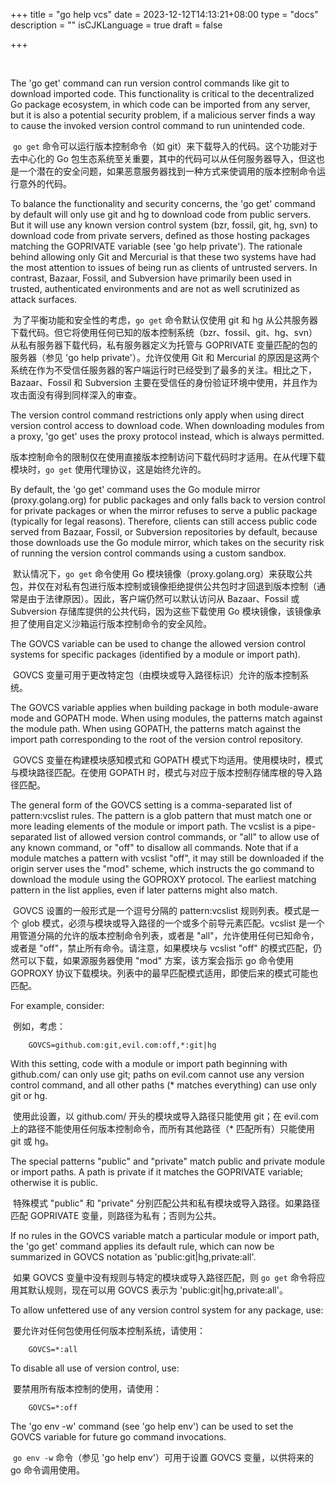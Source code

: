 +++
title = "go help vcs"
date = 2023-12-12T14:13:21+08:00
type = "docs"
description = ""
isCJKLanguage = true
draft = false

+++

​	

The 'go get' command can run version control commands like git to download imported code. This functionality is critical to the decentralized Go package ecosystem, in which code can be imported from any server, but it is also a potential security problem, if a malicious server finds a way to cause the invoked version control command to run unintended code.

​	`go get` 命令可以运行版本控制命令（如 git）来下载导入的代码。这个功能对于去中心化的 Go 包生态系统至关重要，其中的代码可以从任何服务器导入，但这也是一个潜在的安全问题，如果恶意服务器找到一种方式来使调用的版本控制命令运行意外的代码。

To balance the functionality and security concerns, the 'go get' command by default will only use git and hg to download code from public servers. But it will use any known version control system (bzr, fossil, git, hg, svn) to download code from private servers, defined as those hosting packages matching the GOPRIVATE variable (see 'go help private'). The rationale behind allowing only Git and Mercurial is that these two systems have had the most attention to issues of being run as clients of untrusted servers. In contrast, Bazaar, Fossil, and Subversion have primarily been used in trusted, authenticated environments and are not as well scrutinized as attack surfaces.

​	为了平衡功能和安全性的考虑，`go get` 命令默认仅使用 git 和 hg 从公共服务器下载代码。但它将使用任何已知的版本控制系统（bzr、fossil、git、hg、svn）从私有服务器下载代码，私有服务器定义为托管与 GOPRIVATE 变量匹配的包的服务器（参见 'go help private'）。允许仅使用 Git 和 Mercurial 的原因是这两个系统在作为不受信任服务器的客户端运行时已经受到了最多的关注。相比之下，Bazaar、Fossil 和 Subversion 主要在受信任的身份验证环境中使用，并且作为攻击面没有得到同样深入的审查。

The version control command restrictions only apply when using direct version control access to download code. When downloading modules from a proxy, 'go get' uses the proxy protocol instead, which is always permitted.

​	版本控制命令的限制仅在使用直接版本控制访问下载代码时才适用。在从代理下载模块时，`go get` 使用代理协议，这是始终允许的。

By default, the 'go get' command uses the Go module mirror (proxy.golang.org) for public packages and only falls back to version control for private packages or when the mirror refuses to serve a public package (typically for legal reasons). Therefore, clients can still access public code served from Bazaar, Fossil, or Subversion repositories by default, because those downloads use the Go module mirror, which takes on the security risk of running the version control commands using a custom sandbox.

​	默认情况下，`go get` 命令使用 Go 模块镜像（proxy.golang.org）来获取公共包，并仅在对私有包进行版本控制或镜像拒绝提供公共包时才回退到版本控制（通常是由于法律原因）。因此，客户端仍然可以默认访问从 Bazaar、Fossil 或 Subversion 存储库提供的公共代码，因为这些下载使用 Go 模块镜像，该镜像承担了使用自定义沙箱运行版本控制命令的安全风险。

The GOVCS variable can be used to change the allowed version control systems for specific packages (identified by a module or import path).

​	GOVCS 变量可用于更改特定包（由模块或导入路径标识）允许的版本控制系统。

The GOVCS variable applies when building package in both module-aware mode and GOPATH mode. When using modules, the patterns match against the module path. When using GOPATH, the patterns match against the import path corresponding to the root of the version control repository.

​	GOVCS 变量在构建模块感知模式和 GOPATH 模式下均适用。使用模块时，模式与模块路径匹配。在使用 GOPATH 时，模式与对应于版本控制存储库根的导入路径匹配。

The general form of the GOVCS setting is a comma-separated list of pattern:vcslist rules. The pattern is a glob pattern that must match one or more leading elements of the module or import path. The vcslist is a pipe-separated list of allowed version control commands, or "all" to allow use of any known command, or "off" to disallow all commands. Note that if a module matches a pattern with vcslist "off", it may still be downloaded if the origin server uses the "mod" scheme, which instructs the go command to download the module using the GOPROXY protocol. The earliest matching pattern in the list applies, even if later patterns might also match.

​	GOVCS 设置的一般形式是一个逗号分隔的 pattern:vcslist 规则列表。模式是一个 glob 模式，必须与模块或导入路径的一个或多个前导元素匹配。vcslist 是一个用管道分隔的允许的版本控制命令列表，或者是 "all"，允许使用任何已知命令，或者是 "off"，禁止所有命令。请注意，如果模块与 vcslist "off" 的模式匹配，仍然可以下载，如果源服务器使用 "mod" 方案，该方案会指示 go 命令使用 GOPROXY 协议下载模块。列表中的最早匹配模式适用，即使后来的模式可能也匹配。

For example, consider:

​	例如，考虑：

        GOVCS=github.com:git,evil.com:off,*:git|hg

With this setting, code with a module or import path beginning with github.com/ can only use git; paths on evil.com cannot use any version control command, and all other paths (* matches everything) can use only git or hg.

​	使用此设置，以 github.com/ 开头的模块或导入路径只能使用 git；在 evil.com 上的路径不能使用任何版本控制命令，而所有其他路径（* 匹配所有）只能使用 git 或 hg。

The special patterns "public" and "private" match public and private module or import paths. A path is private if it matches the GOPRIVATE variable; otherwise it is public.

​	特殊模式 "public" 和 "private" 分别匹配公共和私有模块或导入路径。如果路径匹配 GOPRIVATE 变量，则路径为私有；否则为公共。

If no rules in the GOVCS variable match a particular module or import path, the 'go get' command applies its default rule, which can now be summarized in GOVCS notation as 'public:git|hg,private:all'.

​	如果 GOVCS 变量中没有规则与特定的模块或导入路径匹配，则 `go get` 命令将应用其默认规则，现在可以用 GOVCS 表示为 'public:git|hg,private:all'。

To allow unfettered use of any version control system for any package, use:

​	要允许对任何包使用任何版本控制系统，请使用：

        GOVCS=*:all

To disable all use of version control, use:

​	要禁用所有版本控制的使用，请使用：

        GOVCS=*:off

The 'go env -w' command (see 'go help env') can be used to set the GOVCS variable for future go command invocations.

​	`go env -w` 命令（参见 'go help env'）可用于设置 GOVCS 变量，以供将来的 go 命令调用使用。
